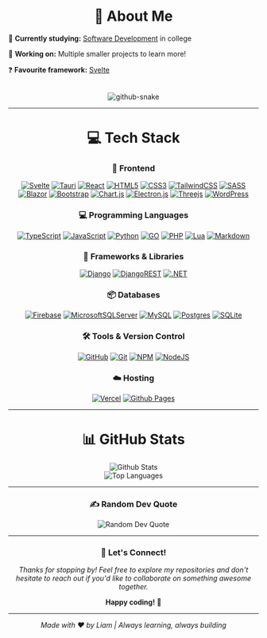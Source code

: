  <div align="center">

# 💫 About Me

</div>

📖 **Currently studying:** [Software Development](https://www.tlevels.gov.uk/students/subjects/digital-production-design-development) in college

💼 **Working on:** Multiple smaller projects to learn more!

❓ **Favourite framework:** [Svelte](https://github.com/liamg2810?tab=repositories&q=&type=&language=svelte&sort=)

<br/>

<div align="center">

<picture>
  <source media="(prefers-color-scheme: dark)" srcset="https://raw.githubusercontent.com/liamg2810/liamg2810/output/github-contribution-grid-snake-dark.svg" />
  <source media="(prefers-color-scheme: light)" srcset="https://raw.githubusercontent.com/liamg2810/liamg2810/output/github-contribution-grid-snake.svg" />
  <img alt="github-snake" src="github-snake.svg" />
</picture>

</div>

---

<div align="center">

# 💻 Tech Stack

### 🚀 Frontend

[![Svelte](https://img.shields.io/badge/Svelte-FF3E00?style=for-the-badge&logo=svelte&logoColor=white)](https://github.com/liamg2810?tab=repositories&q=&type=&language=svelte&sort=) [![Tauri](https://img.shields.io/badge/tauri-%2324C8DB.svg?style=for-the-badge&logo=tauri&logoColor=%23FFFFFF)](https://v2.tauri.app/) [![React](https://img.shields.io/badge/React-61DAFB?style=for-the-badge&logo=react&logoColor=black)](https://github.com/liamg2810/chess-react) [![HTML5](https://img.shields.io/badge/html5-%23E34F26.svg?style=for-the-badge&logo=html5&logoColor=white)](https://github.com/liamg2810?tab=repositories&q=&type=&language=html&sort=) [![CSS3](https://img.shields.io/badge/css3-%231572B6.svg?style=for-the-badge&logo=css3&logoColor=white)](https://developer.mozilla.org/en-US/docs/Web/CSS) [![TailwindCSS](https://img.shields.io/badge/tailwindcss-%2338B2AC.svg?style=for-the-badge&logo=tailwind-css&logoColor=white)](https://tailwindcss.com) [![SASS](https://img.shields.io/badge/Sass-CC6699?style=for-the-badge&logo=sass&logoColor=white)](https://sass-lang.com) [![Blazor](https://img.shields.io/badge/blazor-%235C2D91.svg?style=for-the-badge&logo=blazor&logoColor=white)](https://dotnet.microsoft.com/en-us/apps/aspnet/web-apps/blazor) [![Bootstrap](https://img.shields.io/badge/bootstrap-%238511FA.svg?style=for-the-badge&logo=bootstrap&logoColor=white)](https://getbootstrap.com/) [![Chart.js](https://img.shields.io/badge/chart.js-F5788D.svg?style=for-the-badge&logo=chart.js&logoColor=white)](https://www.chartjs.org/) [![Electron.js](https://img.shields.io/badge/Electron-191970?style=for-the-badge&logo=Electron&logoColor=white)](https://www.electronjs.org/) [![Threejs](https://img.shields.io/badge/threejs-black?style=for-the-badge&logo=three.js&logoColor=white)](https://threejs.org/) [![WordPress](https://img.shields.io/badge/WordPress-%23117AC9.svg?style=for-the-badge&logo=WordPress&logoColor=white)](https://wordpress.com/)

### 💻 Programming Languages

[![TypeScript](https://img.shields.io/badge/typescript-%23007ACC.svg?style=for-the-badge&logo=typescript&logoColor=white)](https://github.com/liamg2810?tab=repositories&q=&type=&language=typescript&sort=) [![JavaScript](https://img.shields.io/badge/javascript-%23323330.svg?style=for-the-badge&logo=javascript&logoColor=%23F7DF1E)](https://github.com/liamg2810?tab=repositories&q=&type=&language=javascript&sort=) [![Python](https://img.shields.io/badge/python-3670A0?style=for-the-badge&logo=python&logoColor=ffdd54)](https://github.com/liamg2810?tab=repositories&q=&type=&language=python&sort=) [![GO](https://img.shields.io/badge/Go-00ADD8?style=for-the-badge&logo=go&logoColor=white)](https://github.com/liamg2810?tab=repositories&q=&type=&language=go&sort=) [![PHP](https://img.shields.io/badge/php-%23777BB4.svg?style=for-the-badge&logo=php&logoColor=white)](https://github.com/liamg2810?tab=repositories&q=&type=&language=php&sort=) [![Lua](https://img.shields.io/badge/lua-%232C2D72.svg?style=for-the-badge&logo=lua&logoColor=white)](https://www.lua.org/start.html) [![Markdown](https://img.shields.io/badge/markdown-%23000000.svg?style=for-the-badge&logo=markdown&logoColor=white)](https://www.markdownguide.org/)

### 🔧 Frameworks & Libraries

[![Django](https://img.shields.io/badge/Django-092E20?style=for-the-badge&logo=django&logoColor=white0)](https://www.djangoproject.com) [![DjangoREST](https://img.shields.io/badge/DJANGO-REST-ff1709?style=for-the-badge&logo=django&logoColor=white&color=ff1709&labelColor=gray)](https://www.django-rest-framework.org/) [![.NET](https://img.shields.io/badge/.NET-512BD4?style=for-the-badge&logo=.net&logoColor=white)](https://github.com/liamg2810/blazor-app-with-auth)

### 📦 Databases

[![Firebase](https://img.shields.io/badge/firebase-a08021?style=for-the-badge&logo=firebase&logoColor=ffcd34)](https://firebase.google.com/) [![MicrosoftSQLServer](https://img.shields.io/badge/Microsoft%20SQL%20Server-CC2927?style=for-the-badge&logo=microsoft%20sql%20server&logoColor=white)](https://www.microsoft.com/en-gb/sql-server) [![MySQL](https://img.shields.io/badge/mysql-4479A1.svg?style=for-the-badge&logo=mysql&logoColor=white)](https://www.mysql.com/) [![Postgres](https://img.shields.io/badge/postgres-%23316192.svg?style=for-the-badge&logo=postgresql&logoColor=white)](https://www.postgresql.org/) [![SQLite](https://img.shields.io/badge/sqlite-%2307405e.svg?style=for-the-badge&logo=sqlite&logoColor=white)](https://sqlite.org/)

### 🛠️ Tools & Version Control

[![GitHub](https://img.shields.io/badge/github-%23121011.svg?style=for-the-badge&logo=github&logoColor=white)](https://github.com/liamg2810?tab=repositories) [![Git](https://img.shields.io/badge/git-%23F05033.svg?style=for-the-badge&logo=git&logoColor=white)](https://github.com/liamg2810?tab=repositories) [![NPM](https://img.shields.io/badge/NPM-%23CB3837.svg?style=for-the-badge&logo=npm&logoColor=white)](https://www.npmjs.com/) [![NodeJS](https://img.shields.io/badge/node.js-6DA55F?style=for-the-badge&logo=node.js&logoColor=white)](https://nodejs.org/)

### ☁️ Hosting

[![Vercel](https://img.shields.io/badge/vercel-%23000000.svg?style=for-the-badge&logo=vercel&logoColor=white)](https://vercel.com/) [![Github Pages](https://img.shields.io/badge/github%20pages-121013?style=for-the-badge&logo=github&logoColor=white)](https://pages.github.com/)

</div>

---

<div align="center">

# 📊 GitHub Stats

</div>

<div align="center">

<img src="https://github-readme-stats.vercel.app/api?username=liamg2810&theme=onedark&show_icons=true&hide_border=true&count_private=true" alt="Github Stats" />

<br/>

<img src="https://github-readme-stats.vercel.app/api/top-langs/?username=liamg2810&theme=onedark&hide_border=true&include_all_commits=true&count_private=true&layout=compact" alt="Top Languages" />

</div>

---

<div align="center">

### ✍️ Random Dev Quote

<img src="https://quotes-github-readme.vercel.app/api?type=horizontal&theme=radical" alt="Random Dev Quote" />

</div>

---

<div align="center">

### 🤝 Let's Connect!

_Thanks for stopping by! Feel free to explore my repositories and don't hesitate to reach out if you'd like to collaborate on something awesome together._

**Happy coding!** 🚀

---

_Made with ❤️ by Liam | Always learning, always building_

</div>
